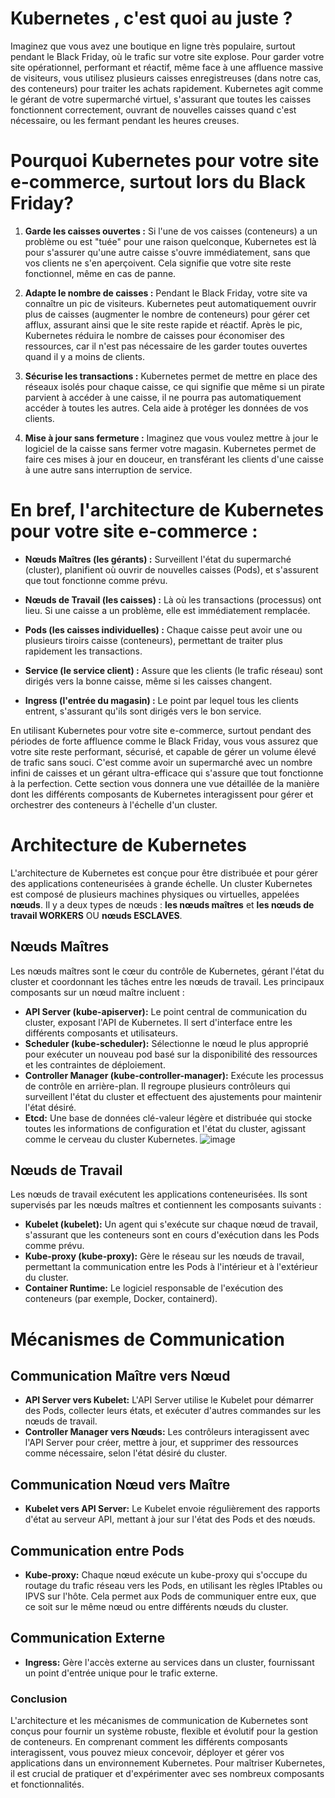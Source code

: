 # Kubernetes , c'est quoi au juste ?

Imaginez que vous avez une boutique en ligne très populaire, surtout pendant le Black Friday, où le trafic sur votre site explose. 
Pour garder votre site opérationnel, performant et réactif, même face à une affluence massive de visiteurs, vous utilisez plusieurs caisses enregistreuses (dans notre cas, des conteneurs) pour traiter les achats rapidement. 
Kubernetes agit comme le gérant de votre supermarché virtuel, s'assurant que toutes les caisses fonctionnent correctement, ouvrant de nouvelles caisses quand c'est nécessaire, ou les fermant pendant les heures creuses.

# Pourquoi Kubernetes pour votre site e-commerce, surtout lors du Black Friday?

1. **Garde les caisses ouvertes :** Si l'une de vos caisses (conteneurs) a un problème ou est "tuée" pour une raison quelconque, Kubernetes est là pour s'assurer qu'une autre caisse s'ouvre immédiatement, sans que vos clients ne s'en aperçoivent. Cela signifie que votre site reste fonctionnel, même en cas de panne.

2. **Adapte le nombre de caisses :** Pendant le Black Friday, votre site va connaître un pic de visiteurs. Kubernetes peut automatiquement ouvrir plus de caisses (augmenter le nombre de conteneurs) pour gérer cet afflux, assurant ainsi que le site reste rapide et réactif. Après le pic, Kubernetes réduira le nombre de caisses pour économiser des ressources, car il n'est pas nécessaire de les garder toutes ouvertes quand il y a moins de clients.

3. **Sécurise les transactions :** Kubernetes permet de mettre en place des réseaux isolés pour chaque caisse, ce qui signifie que même si un pirate parvient à accéder à une caisse, il ne pourra pas automatiquement accéder à toutes les autres. Cela aide à protéger les données de vos clients.

4. **Mise à jour sans fermeture :** Imaginez que vous voulez mettre à jour le logiciel de la caisse sans fermer votre magasin. Kubernetes permet de faire ces mises à jour en douceur, en transférant les clients d'une caisse à une autre sans interruption de service.

# En bref, l'architecture de Kubernetes pour votre site e-commerce :

- **Nœuds Maîtres (les gérants) :** Surveillent l'état du supermarché (cluster), planifient où ouvrir de nouvelles caisses (Pods), et s'assurent que tout fonctionne comme prévu.

- **Nœuds de Travail (les caisses) :** Là où les transactions (processus) ont lieu. Si une caisse a un problème, elle est immédiatement remplacée.

- **Pods (les caisses individuelles) :** Chaque caisse peut avoir une ou plusieurs tiroirs caisse (conteneurs), permettant de traiter plus rapidement les transactions.

- **Service (le service client) :** Assure que les clients (le trafic réseau) sont dirigés vers la bonne caisse, même si les caisses changent.

- **Ingress (l'entrée du magasin) :** Le point par lequel tous les clients entrent, s'assurant qu'ils sont dirigés vers le bon service.

En utilisant Kubernetes pour votre site e-commerce, surtout pendant des périodes de forte affluence comme le Black Friday, vous vous assurez que votre site reste performant, sécurisé, et capable de gérer un volume élevé de trafic sans souci. 
C'est comme avoir un supermarché avec un nombre infini de caisses et un gérant ultra-efficace qui s'assure que tout fonctionne à la perfection.
Cette section vous donnera une vue détaillée de la manière dont les différents composants de Kubernetes interagissent pour gérer et orchestrer des conteneurs à l'échelle d'un cluster.



# Architecture de Kubernetes

L'architecture de Kubernetes est conçue pour être distribuée et pour gérer des applications conteneurisées à grande échelle. 
Un cluster Kubernetes est composé de plusieurs machines physiques ou virtuelles, appelées **nœuds**. 
Il y a deux types de nœuds : **les nœuds maîtres** et **les nœuds de travail WORKERS** OU **nœuds ESCLAVES**.

## Nœuds Maîtres

Les nœuds maîtres sont le cœur du contrôle de Kubernetes, gérant l'état du cluster et coordonnant les tâches entre les nœuds de travail. Les principaux composants sur un nœud maître incluent :

- **API Server (kube-apiserver):** Le point central de communication du cluster, exposant l'API de Kubernetes. Il sert d'interface entre les différents composants et utilisateurs.
- **Scheduler (kube-scheduler):** Sélectionne le nœud le plus approprié pour exécuter un nouveau pod basé sur la disponibilité des ressources et les contraintes de déploiement.
- **Controller Manager (kube-controller-manager):** Exécute les processus de contrôle en arrière-plan. Il regroupe plusieurs contrôleurs qui surveillent l'état du cluster et effectuent des ajustements pour maintenir l'état désiré.
- **Etcd:** Une base de données clé-valeur légère et distribuée qui stocke toutes les informations de configuration et l'état du cluster, agissant comme le cerveau du cluster Kubernetes.
![image](https://github.com/hrhouma/hrhouma-kubernetes2/assets/10111526/a5fced7a-24b9-4ed1-ac5a-8002339f74b4)


## Nœuds de Travail

Les nœuds de travail exécutent les applications conteneurisées. Ils sont supervisés par les nœuds maîtres et contiennent les composants suivants :

- **Kubelet (kubelet):** Un agent qui s'exécute sur chaque nœud de travail, s'assurant que les conteneurs sont en cours d'exécution dans les Pods comme prévu.
- **Kube-proxy (kube-proxy):** Gère le réseau sur les nœuds de travail, permettant la communication entre les Pods à l'intérieur et à l'extérieur du cluster.
- **Container Runtime:** Le logiciel responsable de l'exécution des conteneurs (par exemple, Docker, containerd).


# Mécanismes de Communication

## Communication Maître vers Nœud

- **API Server vers Kubelet:** L'API Server utilise le Kubelet pour démarrer des Pods, collecter leurs états, et exécuter d'autres commandes sur les nœuds de travail.
- **Controller Manager vers Nœuds:** Les contrôleurs interagissent avec l'API Server pour créer, mettre à jour, et supprimer des ressources comme nécessaire, selon l'état désiré du cluster.

## Communication Nœud vers Maître

- **Kubelet vers API Server:** Le Kubelet envoie régulièrement des rapports d'état au serveur API, mettant à jour sur l'état des Pods et des nœuds.

## Communication entre Pods

- **Kube-proxy:** Chaque nœud exécute un kube-proxy qui s'occupe du routage du trafic réseau vers les Pods, en utilisant les règles IPtables ou IPVS sur l'hôte. Cela permet aux Pods de communiquer entre eux, que ce soit sur le même nœud ou entre différents nœuds du cluster.

## Communication Externe

- **Ingress:** Gère l'accès externe au services dans un cluster, fournissant un point d'entrée unique pour le trafic externe.


### Conclusion

L'architecture et les mécanismes de communication de Kubernetes sont conçus pour fournir un système robuste, flexible et évolutif pour la gestion de conteneurs. 
En comprenant comment les différents composants interagissent, vous pouvez mieux concevoir, déployer et gérer vos applications dans un environnement Kubernetes. 
Pour maîtriser Kubernetes, il est crucial de pratiquer et d'expérimenter avec ses nombreux composants et fonctionnalités.

